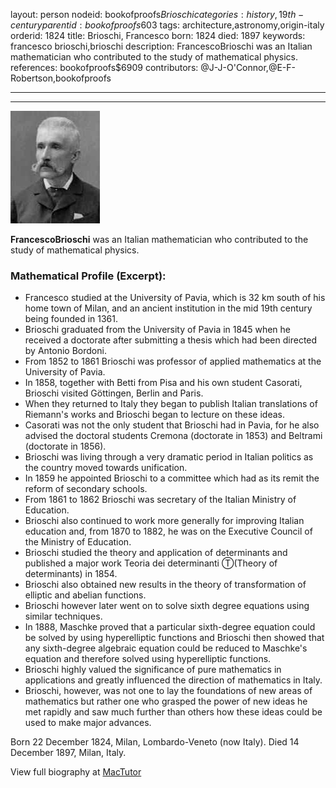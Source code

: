 layout: person
nodeid: bookofproofs$Brioschi
categories: history,19th-century
parentid: bookofproofs$603
tags: architecture,astronomy,origin-italy
orderid: 1824
title: Brioschi, Francesco
born: 1824
died: 1897
keywords: francesco brioschi,brioschi
description: FrancescoBrioschi was an Italian mathematician who contributed to the study of mathematical physics.
references: bookofproofs$6909
contributors: @J-J-O'Connor,@E-F-Robertson,bookofproofs

---



---

![Brioschi.jpg](https://github.com/bookofproofs/bookofproofs.github.io/blob/main/_sources/_assets/images/portraits/Brioschi.jpg?raw=true)

**FrancescoBrioschi** was an Italian mathematician who contributed to the study of mathematical physics.

### Mathematical Profile (Excerpt):
* Francesco studied at the University of Pavia, which is 32 km south of his home town of Milan, and an ancient institution in the mid 19th  century being founded in 1361.
* Brioschi graduated from the University of Pavia in 1845 when he received a doctorate after submitting a thesis which had been directed by Antonio Bordoni.
* From 1852 to 1861 Brioschi was professor of applied mathematics at the University of Pavia.
* In 1858, together with Betti from Pisa and his own student Casorati, Brioschi visited Göttingen, Berlin and Paris.
* When they returned to Italy they began to publish Italian translations of Riemann's works and Brioschi began to lecture on these ideas.
* Casorati was not the only student that Brioschi had in Pavia, for he also advised the doctoral students Cremona (doctorate in 1853) and Beltrami (doctorate in 1856).
* Brioschi was living through a very dramatic period in Italian politics as the country moved towards unification.
* In 1859 he appointed Brioschi to a committee which had as its remit the reform of secondary schools.
* From 1861 to 1862 Brioschi was secretary of the Italian Ministry of Education.
* Brioschi also continued to work more generally for improving Italian education and, from 1870 to 1882, he was on the Executive Council of the Ministry of Education.
* Brioschi studied the theory and application of determinants and published a major work Teoria dei determinanti Ⓣ(Theory of determinants)  in 1854.
* Brioschi also obtained new results in the theory of transformation of elliptic and abelian functions.
* Brioschi however later went on to solve sixth degree equations using similar techniques.
* In 1888, Maschke proved that a particular sixth-degree equation could be solved by using hyperelliptic functions and Brioschi then showed that any sixth-degree algebraic equation could be reduced to Maschke's equation and therefore solved using hyperelliptic functions.
* Brioschi highly valued the significance of pure mathematics in applications and greatly influenced the direction of mathematics in Italy.
* Brioschi, however, was not one to lay the foundations of new areas of mathematics but rather one who grasped the power of new ideas he met rapidly and saw much further than others how these ideas could be used to make major advances.

Born 22 December 1824, Milan, Lombardo-Veneto (now Italy). Died 14 December 1897, Milan, Italy.

View full biography at [MacTutor](https://mathshistory.st-andrews.ac.uk/Biographies/Brioschi/)
